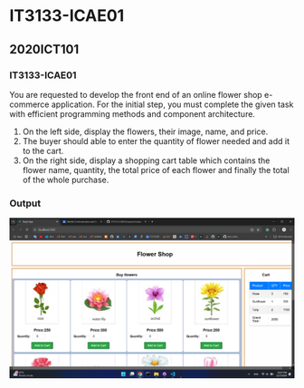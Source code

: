# IT3133-ICAE01
 
## 2020ICT101
### IT3133-ICAE01

You are requested to develop the front end of an online flower shop e-commerce application.
For the initial step, you must complete the given task with efficient programming methods
and component architecture.
1. On the left side, display the flowers, their image, name, and price.
2. The buyer should able to enter the quantity of flower needed and add it to the cart.
3. On the right side, display a shopping cart table which contains the flower name,
quantity, the total price of each flower and finally the total of the whole purchase.

### Output
![Output](output.png)